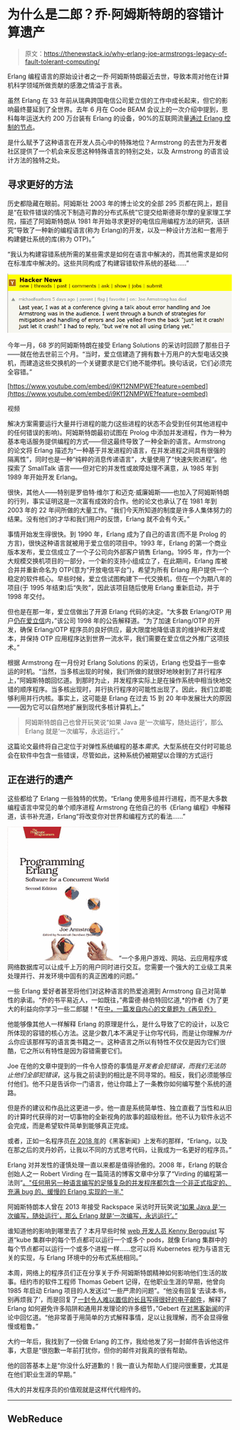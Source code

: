 # 为什么是二郎？乔·阿姆斯特朗的容错计算遗产

> 原文：<https://thenewstack.io/why-erlang-joe-armstrongs-legacy-of-fault-tolerant-computing/>

Erlang 编程语言的原始设计者之一乔·阿姆斯特朗最近去世，导致本周对他在计算机科学领域所做贡献的感激之情溢于言表。

虽然 Erlang 在 33 年前从瑞典跨国电信公司爱立信的工作中成长起来，但它的影响最终蔓延到了全世界。去年 6 月在 Code BEAM 会议上的一次介绍中提到，思科每年运送大约 200 万台装有 Erlang 的设备，90%的互联网流量[通过 Erlang 控制的节点](https://twitter.com/guieevc/status/1002494428748140544)。

是什么赋予了这种语言在开发人员心中的特殊地位？Armstrong 的去世为开发者社区提供了一个机会来反思这种特殊语言的特别之处，以及 Armstrong 的语言设计方法的独特之处。

## **寻求更好的方法**

历史都隐藏在眼前。阿姆斯壮 2003 年的博士论文的全部 295 页都在网上，题目是“在软件错误的情况下制造可靠的分布式系统”它提交给斯德哥尔摩的皇家理工学院，描述了阿姆斯特朗从 1981 年开始寻求更好的电信应用编程方法的研究，该研究“导致了一种新的编程语言(称为 Erlang)的开发，以及一种设计方法和一套用于构建健壮系统的库(称为 OTP)。”

“我认为构建容错系统所需的某些需求是如何在语言中解决的，而其他需求是如何在标准库中解决的。这些共同构成了构建容错软件系统的基础……”

[![ Michael Feathers on Joe Armstrong](img/48eccf235472c12853f8eee035c3728e.png)](https://news.ycombinator.com/item?id=19708379)

今年一月，68 岁的阿姆斯特朗在接受 Erlang Solutions 的采访时回顾了那些日子——就在他去世前三个月。“当时，爱立信建造了拥有数十万用户的大型电话交换机，而建造这些交换机的一个关键要求是它们绝不能停机。换句话说，它们必须完全容错。”

[https://www.youtube.com/embed/i9Kf12NMPWE?feature=oembed](https://www.youtube.com/embed/i9Kf12NMPWE?feature=oembed)

视频

解决方案需要运行大量并行进程的能力(这些进程的状态不会受到任何其他进程中的任何错误的影响)。阿姆斯特朗最初试图在 Prolog 中添加并发进程，作为一种为基本电话服务提供编程的方式——但这最终导致了一种全新的语言。Armstrong 的论文将 Erlang 描述为“一种基于并发进程的语言，在并发进程之间具有很强的隔离性”，同时也是一种“纯粹的消息传递语言”，大量使用了“快速失败进程”。他探索了 SmallTalk 语言——但对它的并发性或故障处理不满意，从 1985 年到 1989 年开始开发 Erlang。

很快，其他人——特别是罗伯特·维尔丁和迈克·威廉姆斯——也加入了阿姆斯特朗的行列，事实证明这是一次富有成效的合作。他的论文也承认了在 1981 年到 2003 年的 22 年间所做的大量工作。“我们今天所知道的制度是许多人集体努力的结果。没有他们的才华和我们用户的反馈，Erlang 就不会有今天。”

事情开始发生得很快。到 1990 年，Erlang 成为了自己的语言(而不是 Prolog 的方言)，很快这种语言就被用于爱立信的项目中。1993 年，Erlang 的第一个商业版本发布，爱立信成立了一个子公司向外部客户销售 Erlang。1995 年，作为一个大规模交换机项目的一部分，一个新的支持小组成立了，在此期间，Erlang 库被合并并重新命名为 OTP(意为“开放电信平台”)，希望为所有 Erlang 用户提供一个稳定的软件核心。早些时候，爱立信试图构建下一代交换机，但在一个为期八年的项目(于 1995 年结束)后“失败”，因此该项目随后使用 Erlang 重新启动，并于 1998 年交付。

但也是在那一年，爱立信做出了开源 Erlang 代码的决定。“大多数 Erlang/OTP 用户[仍在爱立信](https://web.archive.org/web/19991009002753/http://www.erlang.se/onlinenews/ErlangOTPos.shtml)内，”该公司 1998 年的公告解释道。“为了加速 Erlang/OTP 的开发，确保 Erlang/OTP 程序员的良好供应，最大限度地降低语言的维护和开发成本，并保持 OTP 应用程序达到世界一流水平，我们需要在爱立信之外推广这项技术。”

根据 Armstrong 在一月份对 Erlang Solutions 的采访，Erlang 也受益于一些幸运的时机。“当然，当多核出现的时候，我们所做的就很好地映射到了并行程序上，”阿姆斯特朗回忆道。到那时为止，并发程序实际上是在操作系统中相当快地交错的顺序程序。当多核出现时，并行执行程序的可能性出现了。因此，我们立即能够利用并行内核。事实上，这可能是 Erlang 在过去 15 到 20 年中发展壮大的原因——因为它可以自然地扩展到现代多核计算机上。”

> 阿姆斯特朗自己也曾开玩笑说“如果 Java 是‘一次编写，随处运行’，那么 Erlang 就是‘一次编写，永远运行’。”

这篇论文最终将自己定位于对弹性系统编程的基本*需求*。大型系统在交付时可能总会在软件中包含一些错误，尽管如此，这种系统仍被期望以合理的方式运行

## **正在进行的遗产**

这些都给了 Erlang 一些独特的优势。“Erlang 使用多组并行进程，而不是大多数编程语言中常见的单个顺序进程 Armstrong 在他自己的书《Erlang 编程》中解释道，该书补充道，Erlang“将改变你对世界和编程方式的看法……”

![Book cover - the pragmatic programmer](img/97e952ef4662df00687c9981ce5586ad.png)“一个多用户游戏、网站、云应用程序或网络数据库可以让成千上万的用户同时进行交互。您需要一个强大的工业级工具来处理并行、并发环境中固有的真正困难的问题。”

一些 Erlang 爱好者甚至将他们对这种语言的热爱追溯到 Armstrong 自己对简单性的承诺。“乔的书平易近人，一如既往，”弗雷德·赫伯特回忆道,*的作者《为了更大的利益向你学习一些二郎腿！*在[中，一篇发自内心的文章题为《再见乔》](https://ferd.ca/goodbye-joe.html)

他能够像其他人一样解释 Erlang 的原理是什么，是什么导致了它的设计，以及它所体现的容错的核心方法。这是少数几本不满足于让你写代码，而是让你理解*为什么*你应该那样写的语言类书籍之一。这种语言之所以有特性不仅仅是因为它们很酷，它之所以有特性是因为容错需要它们。

Joe 在他的文章中提到的一件令人惊奇的事情是*开发者会犯错误，而我们无法防止他们全部犯错误*，这与我之前读到的相比是不同寻常的。相反，我们必须能够应付他们。他不只是告诉你一门语言，他让你踏上了一条教你如何编写整个系统的道路。

但是乔的建议和作品比这更进一步。他一直是系统简单性、独立直截了当性和从旧的计算时代获得的对一切事物的全新视角的故事的超级粉丝。他不认为软件永远不会完成，而是希望软件简单到能够真正完成。

或者，正如一名程序员[在 2018 年](https://news.ycombinator.com/item?id=16840455)的《黑客新闻》上发布的那样，“Erlang，以及在那之后的灵丹妙药，让我以不同的方式思考代码，让我成为一名更好的程序员。”

Erlang 对并发性的谨慎处理一直以来都是值得骄傲的。2008 年，Erlang 的联合创始人之一 Robert Virding 在一篇简洁的博客文章中分享了“Virding 的编程第一法则”[。"任何用另一种语言编写的足够复杂的并发程序都包含一个非正式指定的、充满 bug 的、缓慢的 Erlang 实现的一半."](https://rvirding.blogspot.com/2008/01/virdings-first-rule-of-programming.html)

阿姆斯特朗本人曾在 2013 年接受 Rackspace 采访时开玩笑说[“如果 Java 是‘一次编写，随处运行’，那么 Erlang 就是‘一次编写，永远运行’。”](https://www.youtube.com/watch?v=u41GEwIq2mE&t=3m59s)

谁知道他的影响到哪里去了？本月早些时候 [web 开发人员 Kenny Bergquist](https://blog.kenforthewin.com/what-erlang-taught-me-about-distributed-systems/) 写道“kube 集群中的每个节点都可以运行一个或多个 pods，就像 Erlang 集群中的每个节点都可以运行一个或多个进程一样……您可以将 Kubernetes 视为与语言无关的实现，与 Erlang 环境中的分布式系统相同。”

本周，网络上的程序员们正在分享关于乔·阿姆斯特朗精神如何影响他们生活的故事。纽约市的软件工程师 Thomas Gebert 记得，在他职业生涯的早期，他曾向 1985 年启动 Erlang 项目的人发送过“一些严肃的问题”。“他没有回复‘去读本书，别再烦我了’，而是回复了[一封令人难以置信的长且写得很好的电子邮件](https://blog.usejournal.com/rip-joe-armstrong-b6252ff93654)，解释了 Erlang 如何避免许多陷阱和通用并发理论的许多细节，”Gebert 在[对黑客新闻](https://news.ycombinator.com/item?id=19708792)的评论中回忆道。“他非常善于用简单的方式解释事情，足以让我理解，而不会显得傲慢或粗鲁。”

大约一年后，我找到了一份做 Erlang 的工作，我给他发了另一封邮件告诉他这件事，大意是“很抱歉一年前打扰你，但你的邮件对我真的很有帮助。

他的回答基本上是“你没什么好道歉的！我一直认为帮助人们提问很重要，尤其是在他们职业生涯的早期。”

伟大的并发程序员的价值观就是这样代代相传的。

* * *

## WebReduce

<svg xmlns:xlink="http://www.w3.org/1999/xlink" viewBox="0 0 68 31" version="1.1"><title>Group</title> <desc>Created with Sketch.</desc></svg>